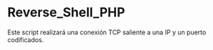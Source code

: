 # Reverse_Shell_PHP
Este script realizará una conexión TCP saliente a una IP y un puerto codificados.
